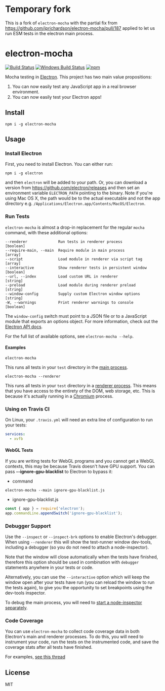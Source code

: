 # Temporary fork

This is a fork of `electron-mocha` with the partial fix from https://github.com/jprichardson/electron-mocha/pull/187 applied to let us run ESM tests in the electron main process.

electron-mocha
==============
[![Build Status](https://travis-ci.org/jprichardson/electron-mocha.svg?branch=master)](https://travis-ci.org/jprichardson/electron-mocha)
[![Windows Build Status](https://ci.appveyor.com/api/projects/status/github/jprichardson/electron-mocha?branch=master&svg=true)](https://ci.appveyor.com/project/jprichardson/electron-mocha)
[![npm](https://img.shields.io/npm/v/electron-mocha.svg?maxAge=2592000)](https://www.npmjs.com/package/electron-mocha)

Mocha testing in [Electron](https://electronjs.org). This project has
two main value propositions:

1. You can now easily test any JavaScript app in a real browser environment.
2. You can now easily test your Electron apps!


## Install

    npm i -g electron-mocha


## Usage

### Install Electron

First, you need to install Electron. You can either run:

    npm i -g electron

and then `electron` will be added to your path. Or, you
can download a version from https://github.com/electron/releases and
then set an environment variable `ELECTRON_PATH` pointing to the binary.
Note if you're using Mac OS X, the path would be to the actual executable
and not the app directory e.g. `/Applications/Electron.app/Contents/MacOS/Electron`.

### Run Tests

`electron-mocha` is almost a drop-in replacement for the regular `mocha` command,
with these additional options:

    --renderer              Run tests in renderer process              [boolean]
    --require-main, --main  Require module in main process             [array]
    --script                Load module in renderer via script tag     [array]
    --interactive           Show renderer tests in persistent window   [boolean]
    --url, --index          Load custom URL in renderer                [string]
    --preload               Load module during renderer preload        [string]
    --window-config         Supply custom Electron window options      [string]
    -W, --warnings          Print renderer warnings to console         [boolean]

The `window-config` switch must point to a JSON file or to a JavaScript module that exports
an options object. For more information, check out the
[Electron API docs](https://www.electronjs.org/docs/api/browser-window#new-browserwindowoptions).

For the full list of available options, see `electron-mocha --help`.

#### Examples

    electron-mocha

This runs all tests in your `test` directory in the
[main process](https://github.com/electron/electron/blob/master/docs/tutorial/application-architecture.md#main-and-renderer-processes).

    electron-mocha --renderer

This runs all tests in your `test` directory in a
[renderer process](https://github.com/electron/electron/blob/master/docs/tutorial/application-architecture.md#main-and-renderer-processes).
This means that you have access to the entirety of the DOM, web storage, etc. This is because it's actually
running in a [Chromium](https://en.wikipedia.org/wiki/Chromium_(web_browser)) process.

### Using on Travis CI

On Linux, your `.travis.yml` will need an extra line of configuration to run your tests:

```yaml
services:
  - xvfb
```

#### WebGL Tests

If you are writing tests for WebGL programs and you cannot get a WebGL contexts,
this may be because Travis doesn't have GPU support.
You can pass **--ignore-gpu-blacklist** to Electron to bypass it:

* command
```shell
electron-mocha --main ignore-gpu-blacklist.js
```
* ignore-gpu-blacklist.js
```js
const { app } = require('electron');
app.commandLine.appendSwitch('ignore-gpu-blacklist');
```

###  Debugger Support

Use the `--inspect` or `--inspect-brk` options to enable Electron's debugger.
When using `--renderer` this will show the test-runner window dev-tools, including
a debugger (so you do not need to attach a node-inspector).

Note that the window will close automatically when the tests have finished,
therefore this option should be used in combination with `debugger` statements
anywhere in your tests or code.

Alternatively, you can use the `--interactive` option which will keep the window
open after your tests have run (you can reload the window to run the tests again),
to give you the opportunity to set breakpoints using the dev-tools inspector.

To debug the main process, you will need to
[start a node-inspector separately](https://nodejs.org/en/docs/inspector/).

### Code Coverage

You can use `electron-mocha` to collect code coverage data in both Electron's
main and renderer processes. To do this, you will need to instrument your code,
run the tests on the instrumented code, and save the coverage stats after all
tests have finished.

For examples, [see this thread](https://github.com/jprichardson/electron-mocha/issues/135#issuecomment-464160861)


License
-------

MIT
